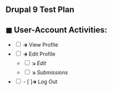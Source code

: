<article class="markdown-body entry-content container-lg" itemprop="text">

<h1 tabindex="-1" dir="auto">
Drupal 9 Test Plan
</h1>

<h2 tabindex="-1" dir="auto">
◼ User-Account Activities:
</h2>

<ul class="contains-task-list">

<li class="task-list-item">
  <input type="checkbox" class="task-list-item-checkbox">
   🡲 View Profile
</li>
<li class="task-list-item">
  <input type="checkbox" class="task-list-item-checkbox">
   🡲 Edit Profile
  <ul class="contains-task-list">
    <li class="task-list-item">
  <input type="checkbox" class="task-list-item-checkbox">
   🡮 <i>Edit</i>
</li>
    <li class="task-list-item">
  <input type="checkbox" class="task-list-item-checkbox">
   🡮 <i>Submissions</i>
      
</li>
  </ul>
</li>

<li class="task-list-item">
  <input type="checkbox" class="task-list-item-checkbox">
   - [ ]🡲 Log Out
</input>
</li>
  
</ul>
  
</article>
